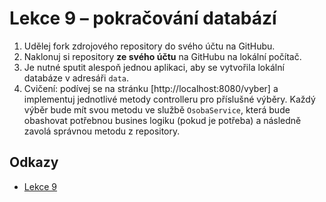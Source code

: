 # Lekce 9 – pokračování databází 

1. Udělej fork zdrojového repository do svého účtu na GitHubu.
1. Naklonuj si repository **ze svého účtu** na GitHubu na lokální počítač.
1. Je nutné sputit alespoň jednou aplikaci, aby se vytvořila lokální databáze v adresáři `data`.    
1. Cvičení: podívej se na stránku [http://localhost:8080/vyber] a implementuj jednotlivé metody controlleru pro příslušné výběry. Každý výběr bude mít svou
   metodu ve službě `OsobaService`, která bude obashovat potřebnou busines logiku (pokud je potřeba) a následně zavolá správnou metodu z repository.

## Odkazy
* [Lekce 9](https://java.czechitas.cz/2023-podzim/java-2/lekce-9.html)
